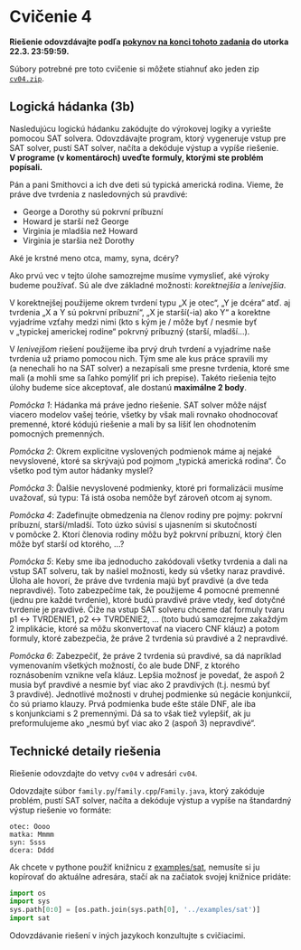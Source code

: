 Cvičenie 4
==========

**Riešenie odovzdávajte podľa
[pokynov na konci tohoto zadania](#technické-detaily-riešenia)
do utorka 22.3. 23:59:59.**

Súbory potrebné pre toto cvičenie si môžete stiahnuť ako jeden zip
[`cv04.zip`](https://github.com/FMFI-UK-1-AIN-412/lpi/archive/cv04.zip).

## Logická hádanka (3b)

Nasledujúcu logickú hádanku zakódujte do výrokovej logiky a vyriešte pomocou
SAT solvera. Odovzdávajte program, ktorý vygeneruje vstup pre SAT solver,
pustí SAT solver, načíta a dekóduje výstup a vypíše riešenie.
**V programe (v komentároch) uveďte formuly, ktorými ste problém popísali.**

Pán a pani Smithovci a ich dve deti sú typická americká rodina. Vieme, že práve
dve tvrdenia z nasledovných sú pravdivé:

- George a Dorothy sú pokrvní príbuzní
- Howard je starší než George
- Virginia je mladšia než Howard
- Virginia je staršia než Dorothy

Aké je krstné meno otca, mamy, syna, dcéry?

Ako prvú vec v tejto úlohe samozrejme musíme vymyslieť, aké výroky budeme
používať. Sú ale dve základné možnosti: *korektnejšia* a *lenivejšia*.

V korektnejšej použijeme okrem tvrdení typu „X je otec“, „Y je dcéra“ atď.
aj tvrdenia „X a Y sú pokrvní príbuzní“, „X je starší(-ia) ako Y“ a korektne
vyjadríme vzťahy medzi nimi (kto s kým je / môže byť / nesmie byť
v „typickej americkej rodine“ pokrvný príbuzný (starší, mladší...).

V *lenivejšom* riešení použijeme iba prvý druh tvrdení a vyjadríme naše
tvrdenia už priamo pomocou nich. Tým sme ale kus práce spravili my
(a nenechali ho na SAT solver) a nezapísali sme presne tvrdenia, ktoré sme
mali (a mohli sme sa ľahko pomýliť pri ich prepise). Takéto riešenia tejto
úlohy budeme síce akceptovať, ale dostanú **maximálne 2 body**.

*Pomôcka 1*: Hádanka má práve jedno riešenie. SAT solver môže nájsť viacero
modelov vašej teórie, všetky by však mali rovnako ohodnocovať premenné, ktoré
kódujú riešenie a mali by sa líšiť len ohodnotením pomocných premenných.

*Pomôcka 2*: Okrem explicitne vyslovených podmienok máme aj nejaké nevyslovené,
ktoré sa skrývajú pod pojmom „typická americká rodina“. Čo všetko pod tým autor
hádanky myslel?

*Pomôcka 3*: Ďalšie nevyslovené podmienky, ktoré pri formalizácii musíme
uvažovať, sú typu: Tá istá osoba nemôže byť zároveň otcom aj synom.

*Pomôcka 4*: Zadefinujte obmedzenia na členov rodiny pre pojmy: pokrvní
príbuzní, starší/mladší. Toto úzko súvisí s ujasnením si skutočností v pomôcke 2.
Ktorí členovia rodiny môžu byž pokrvní príbuzní, ktorý člen môže byť starší od
ktorého, …?

*Pomôcka 5*: Keby sme iba jednoducho zakódovali všetky tvrdenia a dali na vstup
SAT solveru, tak by našiel možnosti, kedy sú všetky naraz pravdivé. Úloha ale
hovorí, že práve dve tvrdenia majú byť pravdivé (a dve teda nepravdivé). Toto
zabezpečíme tak, že použijeme 4 pomocné premenné (jednu pre každé tvrdenie),
ktoré budú pravdivé práve vtedy, keď dotyčné tvrdenie je pravdivé. Čiže na vstup
SAT solveru chceme dať formuly tvaru p1 ↔︎ TVRDENIE1, p2 ↔︎ TVRDENIE2, … (toto
budú samozrejme zakaždým 2 implikácie, ktoré sa môžu skonvertovať na viacero
CNF kláuz) a potom formuly, ktoré zabezpečia, že práve 2 tvrdenia sú pravdivé
a 2 nepravdivé.

*Pomôcka 6*: Zabezpečiť, že práve 2 tvrdenia sú pravdivé, sa dá napríklad vymenovaním
všetkých možností, čo ale bude DNF, z ktorého roznásobením vznikne veľa kláuz.
Lepšia možnosť je povedať, že aspoň 2 musia byť pravdivé a nesmie byť viac ako
2 pravdivých (t.j. nesmú byť 3 pravdivé). Jednotlivé možnosti v druhej podmienke
sú negácie konjunkcií, čo sú priamo klauzy. Prvá podmienka bude ešte stále DNF,
ale iba s konjunkciami s 2 premennými. Dá sa to však tiež vylepšiť, ak ju
preformulujeme ako „nesmú byť viac ako 2 (aspoň 3) nepravdivé“.

## Technické detaily riešenia

Riešenie odovzdajte do vetvy `cv04` v adresári `cv04`.

Odovzdajte súbor `family.py`/`family.cpp`/`Family.java`, ktorý zakóduje problém,
pustí SAT solver, načíta a dekóduje výstup a vypíše na štandardný výstup
riešenie vo formáte:

```
otec: Oooo
matka: Mmmm
syn: Ssss
dcera: Dddd
```

Ak chcete v pythone použiť knižnicu z [examples/sat](../examples/sat), nemusíte
si ju kopírovať do aktuálne adresára, stačí ak na začiatok svojej knižnice
pridáte:
```python
import os
import sys
sys.path[0:0] = [os.path.join(sys.path[0], '../examples/sat')]
import sat
```

Odovzdávanie riešení v iných jazykoch konzultujte s cvičiacimi.
